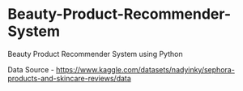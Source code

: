# Beauty-Product-Recommender-System
Beauty Product Recommender System using Python

Data Source - https://www.kaggle.com/datasets/nadyinky/sephora-products-and-skincare-reviews/data
